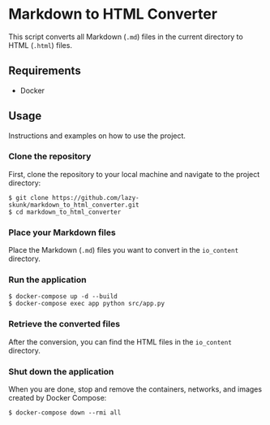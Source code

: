 # Markdown to HTML Converter
This script converts all Markdown (`.md`) files in the current directory to HTML (`.html`) files.

## Requirements
- Docker

## Usage
Instructions and examples on how to use the project.

### Clone the repository
First, clone the repository to your local machine and navigate to the project directory:
```
$ git clone https://github.com/lazy-skunk/markdown_to_html_converter.git
$ cd markdown_to_html_converter
```

### Place your Markdown files
Place the Markdown (`.md`) files you want to convert in the `io_content` directory.

### Run the application
```
$ docker-compose up -d --build
$ docker-compose exec app python src/app.py
```

### Retrieve the converted files
After the conversion, you can find the HTML files in the `io_content` directory. 


### Shut down the application
When you are done, stop and remove the containers, networks, and images created by Docker Compose:
```
$ docker-compose down --rmi all
```